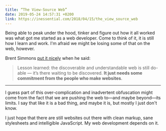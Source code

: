 ```yaml
---
title: “The View-Source Web”
date: 2019-05-24 14:57:31 +0200
link: https://inessential.com/2018/04/15/the_view_source_web
---
```


Being able to peak under the hood, tinker and figure out how it all worked was what got me started as a web developer. Come to think of it, it is still how I learn and work. I'm afraid we might be losing some of that on the web, however.

<!-- more -->

Brent Simmons [put it nicely](https://inessential.com/2018/04/15/the_view_source_web) when he said:
> Lesson learned: the discoverable and understandable web is still do-able — it’s there waiting to be discovered. **It just needs some commitment from the people who make websites**.

---

I guess part of this over-complication and inadvertent obfuscation might come from the fact that we are pushing the web to—and maybe beyond—its limits. I say that like it is a bad thing, and maybe it is, but mostly I just don't know.

I just hope that there are still websites out there with clean markup, sane stylesheets and intelligible JavaScript. My web development depends on it.